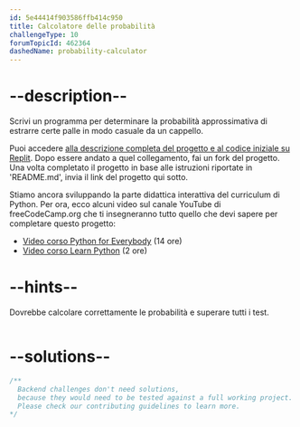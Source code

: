 ```yaml
---
id: 5e44414f903586ffb414c950
title: Calcolatore delle probabilità
challengeType: 10
forumTopicId: 462364
dashedName: probability-calculator
---
```


# --description--

Scrivi un programma per determinare la probabilità approssimativa di estrarre certe palle in modo casuale da un cappello.

Puoi accedere [alla descrizione completa del progetto e al codice iniziale su Replit](https://replit.com/github/freeCodeCamp/boilerplate-probability-calculator). Dopo essere andato a quel collegamento, fai un fork del progetto. Una volta completato il progetto in base alle istruzioni riportate in 'README.md', invia il link del progetto qui sotto.

Stiamo ancora sviluppando la parte didattica interattiva del curriculum di Python. Per ora, ecco alcuni video sul canale YouTube di freeCodeCamp.org che ti insegneranno tutto quello che devi sapere per completare questo progetto:

<ul>
  <li>
    <a href='https://www.freecodecamp.org/news/python-for-everybody/'>Video corso Python for Everybody</a> (14 ore)
  </li>
  <li>
    <a href='https://www.freecodecamp.org/news/learn-python-basics-in-depth-video-course/'>Video corso Learn Python</a> (2 ore)
  </li>
</ul>

# --hints--

Dovrebbe calcolare correttamente le probabilità e superare tutti i test.

```js

```

# --solutions--

```js
/**
  Backend challenges don't need solutions,
  because they would need to be tested against a full working project.
  Please check our contributing guidelines to learn more.
*/
```
